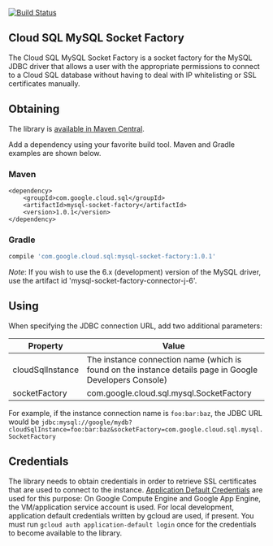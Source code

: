 [![Build
Status](https://travis-ci.org/GoogleCloudPlatform/cloud-sql-mysql-socket-factory.svg?branch=master)](https://travis-ci.org/GoogleCloudPlatform/cloud-sql-mysql-socket-factory)
## Cloud SQL MySQL Socket Factory

The Cloud SQL MySQL Socket Factory is a socket factory for the MySQL JDBC driver 
that allows a user with the appropriate permissions to connect to a Cloud SQL 
database without having to deal with IP whitelisting or SSL certificates 
manually. 

## Obtaining

The library is [available in Maven Central](http://search.maven.org/#artifactdetails%7Ccom.google.cloud.sql%7Cmysql-socket-factory%7C1.0.1%7Cjar).

Add a dependency using your favorite build tool. Maven and Gradle examples are shown below.

### Maven

```maven-pom
<dependency>
    <groupId>com.google.cloud.sql</groupId>
    <artifactId>mysql-socket-factory</artifactId>
    <version>1.0.1</version>
</dependency>
```

### Gradle

```gradle
compile 'com.google.cloud.sql:mysql-socket-factory:1.0.1'
```

*Note*: If you wish to use the 6.x (development) version of the MySQL driver, use the artifact id
'mysql-socket-factory-connector-j-6'.

## Using

When specifying the JDBC connection URL, add two additional parameters:

| Property         | Value         |
| ---------------- | ------------- |
| cloudSqlInstance | The instance connection name (which is found on the instance details page in Google Developers Console)  |
| socketFactory    | com.google.cloud.sql.mysql.SocketFactory |

For example, if the instance connection name is `foo:bar:baz`, the JDBC URL 
would be 
`jdbc:mysql://google/mydb?cloudSqlInstance=foo:bar:baz&socketFactory=com.google.cloud.sql.mysql.SocketFactory`

## Credentials

The library needs to obtain credentials in order to retrieve SSL certificates that are used to connect to the instance.
[Application Default Credentials](https://developers.google.com/identity/protocols/application-default-credentials) are used for this purpose:
On Google Compute Engine and Google App Engine, the VM/application service account is used.
For local development, application default credentials written by gcloud are used, if present. 
You must run `gcloud auth application-default login` once for the credentials to become available to the library.
